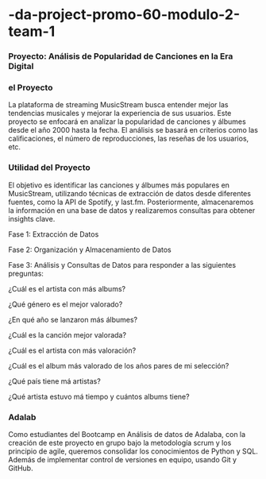 # -da-project-promo-60-modulo-2-team-1

### Proyecto: Análisis de Popularidad de Canciones en la Era Digital


### el Proyecto

La plataforma de streaming MusicStream busca entender mejor las tendencias musicales y mejorar la experiencia de sus usuarios. Este proyecto se enfocará en analizar la popularidad de canciones y álbumes desde el año 2000 hasta la fecha. El análisis se basará en criterios como las calificaciones, el número de reproducciones, las reseñas de los usuarios, etc.

### Utilidad del Proyecto

El objetivo es identificar las canciones y álbumes más populares en MusicStream, utilizando técnicas de extracción de datos desde diferentes fuentes, como la API de Spotify, y last.fm. Posteriormente, almacenaremos la información en una base de datos y realizaremos consultas para obtener insights clave.

Fase 1: Extracción de Datos

Fase 2: Organización y Almacenamiento de Datos

Fase 3: Análisis y Consultas de Datos para responder a las siguientes preguntas:

¿Cuál es el artista con más albums?

¿Qué género es el mejor valorado?

¿En qué año se lanzaron más álbumes?

¿Cuál es la canción mejor valorada?

¿Cuál es el artista con más valoración?

¿Cuál es el album más valorado de los años pares de mi selección?

¿Qué país tiene má artistas? 

¿Qué artista estuvo má tiempo y cuántos albums tiene?


### Adalab

Como estudiantes del Bootcamp en Análisis de datos de Adalaba, con la creación de este proyecto en grupo bajo la metodología scrum y los principio de agile, queremos consolidar los conocimientos de Python y SQL. Además de implementar control de versiones en equipo, usando Git y GitHub. 




